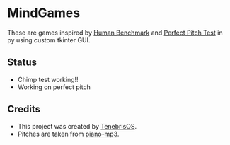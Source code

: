 # MindGames
These are games inspired by [Human Benchmark](https://humanbenchmark.com/tests/) and [Perfect Pitch Test](https://tonesavvy.com/music-practice-exercise/218/absolute-perfect-pitch-test-ear-training/) in py using custom tkinter GUI.
## Status
- Chimp test working!!
- Working on perfect pitch
## Credits 
- This project was created by [TenebrisOS](https://github.com/TenebrisOS).
- Pitches are taken from [piano-mp3](https://github.com/fuhton/piano-mp3).
